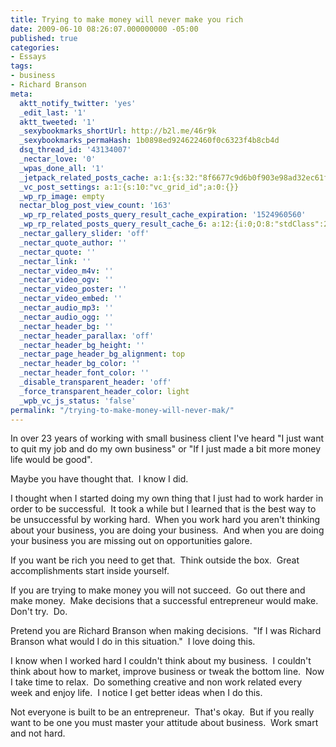 ```yaml
---
title: Trying to make money will never make you rich
date: 2009-06-10 08:26:07.000000000 -05:00
published: true
categories:
- Essays
tags:
- business
- Richard Branson
meta:
  aktt_notify_twitter: 'yes'
  _edit_last: '1'
  aktt_tweeted: '1'
  _sexybookmarks_shortUrl: http://b2l.me/46r9k
  _sexybookmarks_permaHash: 1b0898ed924622460f0c6323f4b8cb4d
  dsq_thread_id: '43134007'
  _nectar_love: '0'
  _wpas_done_all: '1'
  _jetpack_related_posts_cache: a:1:{s:32:"8f6677c9d6b0f903e98ad32ec61f8deb";a:2:{s:7:"expires";i:1457681092;s:7:"payload";a:3:{i:0;a:1:{s:2:"id";i:1176;}i:1;a:1:{s:2:"id";i:5624;}i:2;a:1:{s:2:"id";i:61;}}}}
  _vc_post_settings: a:1:{s:10:"vc_grid_id";a:0:{}}
  _wp_rp_image: empty
  nectar_blog_post_view_count: '163'
  _wp_rp_related_posts_query_result_cache_expiration: '1524960560'
  _wp_rp_related_posts_query_result_cache_6: a:12:{i:0;O:8:"stdClass":2:{s:7:"post_id";s:4:"1923";s:5:"score";s:18:"113.13297615556317";}i:1;O:8:"stdClass":2:{s:7:"post_id";s:4:"2686";s:5:"score";s:17:"68.32020172230999";}i:2;O:8:"stdClass":2:{s:7:"post_id";s:4:"2911";s:5:"score";s:17:"65.38655446008765";}i:3;O:8:"stdClass":2:{s:7:"post_id";s:4:"1250";s:5:"score";s:17:"63.68573730085122";}i:4;O:8:"stdClass":2:{s:7:"post_id";s:4:"1038";s:5:"score";s:17:"62.71548186146371";}i:5;O:8:"stdClass":2:{s:7:"post_id";s:2:"61";s:5:"score";s:17:"60.58356920952811";}i:6;O:8:"stdClass":2:{s:7:"post_id";s:4:"1783";s:5:"score";s:18:"60.195928010456576";}i:7;O:8:"stdClass":2:{s:7:"post_id";s:4:"1753";s:5:"score";s:16:"59.6002630901416";}i:8;O:8:"stdClass":2:{s:7:"post_id";s:4:"1642";s:5:"score";s:17:"56.14127692934699";}i:9;O:8:"stdClass":2:{s:7:"post_id";s:4:"1540";s:5:"score";s:18:"55.342699810020775";}i:10;O:8:"stdClass":2:{s:7:"post_id";s:4:"1681";s:5:"score";s:17:"53.21078715808517";}i:11;O:8:"stdClass":2:{s:7:"post_id";s:4:"1650";s:5:"score";s:17:"53.21078715808517";}}
  _nectar_gallery_slider: 'off'
  _nectar_quote_author: ''
  _nectar_quote: ''
  _nectar_link: ''
  _nectar_video_m4v: ''
  _nectar_video_ogv: ''
  _nectar_video_poster: ''
  _nectar_video_embed: ''
  _nectar_audio_mp3: ''
  _nectar_audio_ogg: ''
  _nectar_header_bg: ''
  _nectar_header_parallax: 'off'
  _nectar_header_bg_height: ''
  _nectar_page_header_bg_alignment: top
  _nectar_header_bg_color: ''
  _nectar_header_font_color: ''
  _disable_transparent_header: 'off'
  _force_transparent_header_color: light
  _wpb_vc_js_status: 'false'
permalink: "/trying-to-make-money-will-never-mak/"
---
```

In over 23 years of working with small business client I've heard "I just want to quit my job and do my own business" or "If I just made a bit more money life would be good".

Maybe you have thought that.  I know I did.

I thought when I started doing my own thing that I just had to work harder in order to be successful.  It took a while but I learned that is the best way to be unsuccessful by working hard.  When you work hard you aren't thinking about your business, you are doing your business.  And when you are doing your business you are missing out on opportunities galore.

If you want be rich you need to get that.  Think outside the box.  Great accomplishments start inside yourself.

If you are trying to make money you will not succeed.  Go out there and make money.  Make decisions that a successful entrepreneur would make.  Don't try.  Do.

Pretend you are Richard Branson when making decisions.  "If I was Richard Branson what would I do in this situation."  I love doing this.

I know when I worked hard I couldn't think about my business.  I couldn't think about how to market, improve business or tweak the bottom line.  Now I take time to relax.  Do something creative and non work related every week and enjoy life.  I notice I get better ideas when I do this.

Not everyone is built to be an entrepreneur.  That's okay.  But if you really want to be one you must master your attitude about business.  Work smart and not hard.
